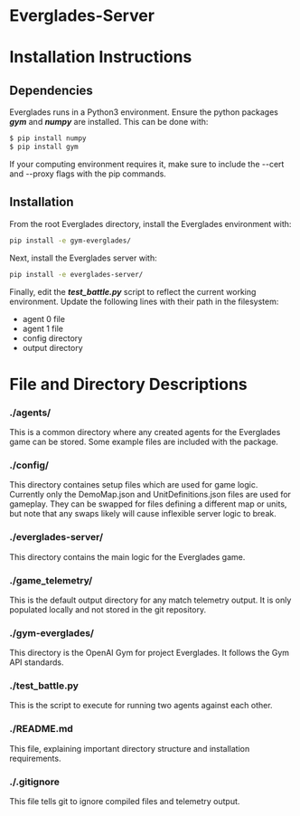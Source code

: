 # Everglades-Server
# Installation Instructions
## Dependencies
Everglades runs in a Python3 environment. Ensure the python packages ***gym*** and ***numpy*** are installed. This can be done with:
```bash
$ pip install numpy
$ pip install gym
```
If your computing environment requires it, make sure to include the --cert and --proxy flags with the pip commands.

## Installation
From the root Everglades directory, install the Everglades environment with:
```bash
pip install -e gym-everglades/
```
Next, install the Everglades server with:
```bash
pip install -e everglades-server/
```
Finally, edit the ***test_battle.py*** script to reflect the current working environment. Update the following lines with their path in the filesystem:
*  agent 0 file
*  agent 1 file
*  config directory
*  output directory

# File and Directory Descriptions

### ./agents/

This is a common directory where any created agents for the Everglades game can be stored. Some example files are included with the package.

### ./config/

This directory containes setup files which are used for game logic. Currently only the DemoMap.json and UnitDefinitions.json files are used for gameplay. They can be swapped for files defining a different map or units, but note that any swaps likely will cause inflexible server logic to break.

### ./everglades-server/

This directory contains the main logic for the Everglades game. 

### ./game_telemetry/

This is the default output directory for any match telemetry output. It is only populated locally and not stored in the git repository.

### ./gym-everglades/

This directory is the OpenAI Gym for project Everglades. It follows the Gym API standards.

### ./test_battle.py

This is the script to execute for running two agents against each other.

### ./README.md

This file, explaining important directory structure and installation requirements.

### ./.gitignore

This file tells git to ignore compiled files and telemetry output. 